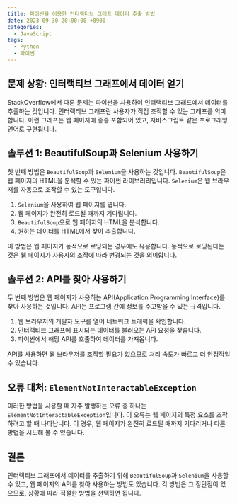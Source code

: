 ```yaml
---
title: 파이썬을 이용한 인터랙티브 그래프 데이터 추출 방법
date: 2023-09-30 20:00:00 +0900
categories:
  - JavaScript
tags:
  - Python
  - 파이썬
---
```


## 문제 상황: 인터랙티브 그래프에서 데이터 얻기

StackOverflow에서 다룬 문제는 파이썬을 사용하여 인터랙티브 그래프에서 데이터를 추출하는 것입니다. 인터랙티브 그래프란 사용자가 직접 조작할 수 있는 그래프를 의미합니다. 이런 그래프는 웹 페이지에 종종 포함되어 있고, 자바스크립트 같은 프로그래밍 언어로 구현됩니다.

## 솔루션 1: BeautifulSoup과 Selenium 사용하기

첫 번째 방법은 `BeautifulSoup`과 `Selenium`을 사용하는 것입니다. `BeautifulSoup`은 웹 페이지의 HTML을 분석할 수 있는 파이썬 라이브러리입니다. `Selenium`은 웹 브라우저를 자동으로 조작할 수 있는 도구입니다.

1. `Selenium`을 사용하여 웹 페이지를 엽니다.
2. 웹 페이지가 완전히 로드될 때까지 기다립니다.
3. `BeautifulSoup`으로 웹 페이지의 HTML을 분석합니다.
4. 원하는 데이터를 HTML에서 찾아 추출합니다.

이 방법은 웹 페이지가 동적으로 로딩되는 경우에도 유용합니다. 동적으로 로딩된다는 것은 웹 페이지가 사용자의 조작에 따라 변경되는 것을 의미합니다.

## 솔루션 2: API를 찾아 사용하기

두 번째 방법은 웹 페이지가 사용하는 API(Application Programming Interface)를 찾아 사용하는 것입니다. API는 프로그램 간에 정보를 주고받을 수 있는 규격입니다.

1. 웹 브라우저의 개발자 도구를 열어 네트워크 트래픽을 확인합니다.
2. 인터랙티브 그래프에 표시되는 데이터를 불러오는 API 요청을 찾습니다.
3. 파이썬에서 해당 API를 호출하여 데이터를 가져옵니다.

API를 사용하면 웹 브라우저를 조작할 필요가 없으므로 처리 속도가 빠르고 더 안정적일 수 있습니다.

## 오류 대처: `ElementNotInteractableException`

이러한 방법을 사용할 때 자주 발생하는 오류 중 하나는 `ElementNotInteractableException`입니다. 이 오류는 웹 페이지의 특정 요소를 조작하려고 할 때 나타납니다. 이 경우, 웹 페이지가 완전히 로드될 때까지 기다리거나 다른 방법을 시도해 볼 수 있습니다.

## 결론

인터랙티브 그래프에서 데이터를 추출하기 위해 `BeautifulSoup`과 `Selenium`을 사용할 수 있고, 웹 페이지의 API를 찾아 사용하는 방법도 있습니다. 각 방법은 그 장단점이 있으므로, 상황에 따라 적절한 방법을 선택하면 됩니다.